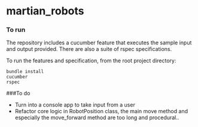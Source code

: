 # martian_robots

### To run

The repository includes a cucumber feature that executes the sample input and output provided.
There are also a suite of rspec specifications.

To run the features and specification, from the root project directory:

 ```shell
bundle install
cucumber
rspec
```

###To do

* Turn into a console app to take input from a user
* Refactor core logic in RobotPosition class, the main move method and especially the move_forward method are too long and procedural..
